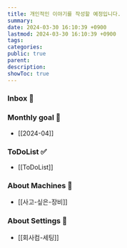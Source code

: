 ```yaml
---
title: 개인적인 이야기를 작성할 예정입니다.
summary: 
date: 2024-03-30 16:10:39 +0900
lastmod: 2024-03-30 16:10:39 +0900
tags: 
categories: 
public: true
parent: 
description: 
showToc: true
---
```



### Inbox 💭


### Monthly goal 🚀

- [[2024-04]]


### ToDoList ✅

- [[ToDoList]]

### About Machines 🧊

- [[사고-싶은-장비]]

### About Settings 🧊

- [[회사컴-세팅]]
